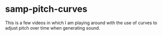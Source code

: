 # samp-pitch-curves

This is a few videos in which I am playing around with the use of curves to adjust pitch over time when generating sound.